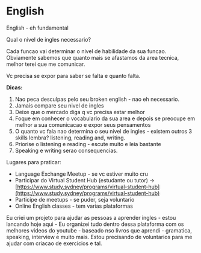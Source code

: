 # English

English - eh fundamental&#x20;

Qual o nivel de ingles necessario?&#x20;

Cada funcao vai determinar o nivel de habilidade da sua funcao. Obviamente sabemos que quanto mais se afastamos da area tecnica, melhor terei que me comunicar.&#x20;



Vc precisa se expor para saber se falta e quanto falta.&#x20;



**Dicas:**&#x20;

1. Nao peca desculpas pelo seu broken english - nao eh necessario.
2. Jamais compare seu nivel de ingles&#x20;
3. Deixe que o mercado diga q vc precisa estar melhor &#x20;
4. Foque em conhecer o vocabulario da sua area e depois se preocupe em melhor a sua comunicacao e expor seus pensamentos &#x20;
5. O quanto vc fala nao determina o seu nivel de ingles - existem outros 3 skills lembra? listening, reading and, writing.&#x20;
6. Priorise o listening e reading - escute muito e leia bastante
7. Speaking e writing serao consequencias.&#x20;



Lugares para praticar:&#x20;

* Language Exchange Meetup - se vc estiver muito cru&#x20;
* Participar do Virtual Student Hub (estudante ou tutor) -> [https://www.study.sydney/programs/virtual-student-hub](https://www.study.sydney/programs/virtual-student-hub)
* Participe de meetups - se puder, seja voluntario&#x20;
* Online English classes - tem varias plataformas&#x20;



Eu criei um projeto para ajudar as pessoas a aprender ingles - estou lancando hoje aqui - Eu organizei tudo dentro dessa plataforma com os melhores videos do youtube - baseado nso livros que aprendi - gramatica, speaking,  interview e muito mais. Estou precisando de voluntarios para me ajudar com criacao de exercicios e tal.&#x20;







